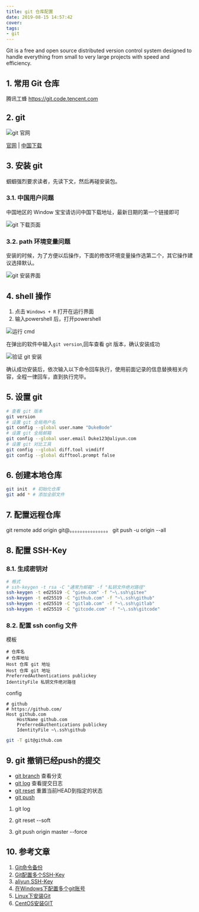 ```yaml
---
title: git 仓库配置
date: 2019-08-15 14:57:42
cover:
tags:
- git
---
```



Git is a free and open source distributed version control system designed to handle everything from small to very large projects with speed and efficiency.

<!-- more -->

## 1. 常用 Git 仓库

腾讯工蜂 https://git.code.tencent.com

## 2. git

![git 官网](/img/git/0.png)

[官网](https://git-scm.com/) | [中国下载](https://github.com/waylau/git-for-win)

## 3. 安装 git

蝈蝈强烈要求读者，先读下文，然后再碰安装包。

### 3.1. 中国用户问题

中国地区的 Window 宝宝请访问中国下载地址，最新日期的第一个链接即可

![git 下载页面](/img/blog/5.png)

### 3.2. path 环境变量问题

安装的时候，为了方便以后操作，下面的修改环境变量操作选第二个，其它操作建议选择默认。

![git 安装界面](/img/git/4.png)

## 4. shell 操作

1. 点击 `Windows + R` 打开在运行界面
1. 输入powershell 后，打开powershell

![运行 cmd](/img/git/11.png)

在弹出的软件中输入`git version`,回车查看 git 版本，确认安装成功

![验证 git 安装](/img/git/12.png)

确认成功安装后，依次输入以下命令回车执行，使用前面记录的信息替换相关内容，全程一律回车，直到执行完毕。

## 5. 设置 git

```sh
# 查看 git 版本
git version
# 设置 git 全局用户名
git config --global user.name "DukeBode"
# 设置 git 全局邮箱
git config --global user.email Duke123@aliyun.com
# 设置 git 对比工具
git config --global diff.tool vimdiff
git config --global difftool.prompt false
```
## 6. 创建本地仓库
```sh
git init  # 初始化仓库
git add * # 添加全部文件
```

## 7. 配置远程仓库

git remote add origin git@。。。。。。。。。。。。。。。
git push -u origin --all

## 8. 配置 SSH-Key

### 8.1. 生成密钥对

```sh
# 格式 
# ssh-keygen -t rsa -C "通常为邮箱" -f "私钥文件绝对路径"
ssh-keygen -t ed25519 -C "giee.com" -f "~\.ssh\gitee"
ssh-keygen -t ed25519 -C "github.com" -f "~\.ssh\github"
ssh-keygen -t ed25519 -C "gitlab.com" -f "~\.ssh\gitlab"
ssh-keygen -t ed25519 -C "gitcode.com" -f "~\.ssh\gitcode"
```

### 8.2. 配置 ssh config 文件

模板

```
# 仓库名
# 仓库地址
Host 仓库 git 地址
Host 仓库 git 地址
PreferredAuthentications publickey
IdentityFile 私钥文件绝对路径
```

config

```
# github
# https://github.com/
Host github.com
    HostName github.com
    PreferredAuthentications publickey
    IdentityFile ~\.ssh\github
```
```sh
git -T git@github.com
```

## 9. git 撤销已经push的提交
- [git branch](https://git-scm.com/docs/git-branch) 查看分支
- [git log](https://git-scm.com/docs/git-log/) 查看提交日志
- [git reset](https://git-scm.com/docs/git-reset) 重置当前HEAD到指定的状态
- [git push](https://git-scm.com/docs/git-push)
1. git log

2. git reset --soft 

3. git push origin master --force

## 10. 参考文章

1. [Git命令备份](https://www.jianshu.com/p/dbb352ea14cf)
1. [Git配置多个SSH-Key](https://gitee.com/help/articles/4229)
1. [aliyun SSH-Key](https://code.aliyun.com/help/ssh/README)
1. [在Windows下配置多个git账号](https://www.cnblogs.com/liuguanglin/p/8351616.html)
1. [Linux下安装Git](https://blog.csdn.net/sinat_29963957/article/details/81256227)
1. [CentOS安装GIT](https://www.cnblogs.com/sahara/p/5683066.html)
